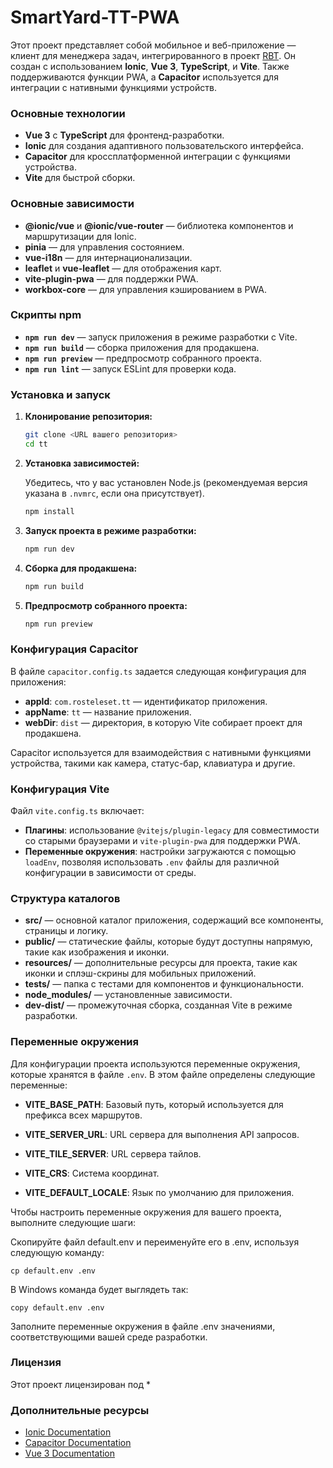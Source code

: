 # SmartYard-TT-PWA

Этот проект представляет собой мобильное и веб-приложение — клиент для менеджера задач, интегрированного в проект [RBT](https://github.com/rosteleset/SmartYard-Server). Он создан с использованием **Ionic**, **Vue 3**, **TypeScript**, и **Vite**. Также поддерживаются функции PWA, а **Capacitor** используется для интеграции с нативными функциями устройств.

### Основные технологии

- **Vue 3** с **TypeScript** для фронтенд-разработки.
- **Ionic** для создания адаптивного пользовательского интерфейса.
- **Capacitor** для кроссплатформенной интеграции с функциями устройства.
- **Vite** для быстрой сборки.

### Основные зависимости

- **@ionic/vue** и **@ionic/vue-router** — библиотека компонентов и маршрутизации для Ionic.
- **pinia** — для управления состоянием.
- **vue-i18n** — для интернационализации.
- **leaflet** и **vue-leaflet** — для отображения карт.
- **vite-plugin-pwa** — для поддержки PWA.
- **workbox-core** — для управления кэшированием в PWA.

### Скрипты npm

- **`npm run dev`** — запуск приложения в режиме разработки с Vite.
- **`npm run build`** — сборка приложения для продакшена.
- **`npm run preview`** — предпросмотр собранного проекта.
- **`npm run lint`** — запуск ESLint для проверки кода.

### Установка и запуск

1. **Клонирование репозитория:**

   ```bash
   git clone <URL вашего репозитория>
   cd tt
   ```

2. **Установка зависимостей:**

   Убедитесь, что у вас установлен Node.js (рекомендуемая версия указана в `.nvmrc`, если она присутствует).

   ```bash
   npm install
   ```

3. **Запуск проекта в режиме разработки:**

   ```bash
   npm run dev
   ```

4. **Сборка для продакшена:**

   ```bash
   npm run build
   ```

5. **Предпросмотр собранного проекта:**

   ```bash
   npm run preview
   ```

### Конфигурация Capacitor

В файле `capacitor.config.ts` задается следующая конфигурация для приложения:

- **appId**: `com.rosteleset.tt` — идентификатор приложения.
- **appName**: `tt` — название приложения.
- **webDir**: `dist` — директория, в которую Vite собирает проект для продакшена.

Capacitor используется для взаимодействия с нативными функциями устройства, такими как камера, статус-бар, клавиатура и другие.

### Конфигурация Vite

Файл `vite.config.ts` включает:

- **Плагины**: использование `@vitejs/plugin-legacy` для совместимости со старыми браузерами и `vite-plugin-pwa` для поддержки PWA.
- **Переменные окружения**: настройки загружаются с помощью `loadEnv`, позволяя использовать `.env` файлы для различной конфигурации в зависимости от среды.

### Структура каталогов

- **src/** — основной каталог приложения, содержащий все компоненты, страницы и логику.
- **public/** — статические файлы, которые будут доступны напрямую, такие как изображения и иконки.
- **resources/** — дополнительные ресурсы для проекта, такие как иконки и сплэш-скрины для мобильных приложений.
- **tests/** — папка с тестами для компонентов и функциональности.
- **node_modules/** — установленные зависимости.
- **dev-dist/** — промежуточная сборка, созданная Vite в режиме разработки.

### Переменные окружения

Для конфигурации проекта используются переменные окружения, которые хранятся в файле `.env`. В этом файле определены следующие переменные:

- **VITE_BASE_PATH**: Базовый путь, который используется для префикса всех маршрутов.

- **VITE_SERVER_URL**: URL сервера для выполнения API запросов.

- **VITE_TILE_SERVER**: URL сервера тайлов.

- **VITE_CRS**: Система координат.

- **VITE_DEFAULT_LOCALE**: Язык по умолчанию для приложения.

Чтобы настроить переменные окружения для вашего проекта, выполните следующие шаги:

Скопируйте файл default.env и переименуйте его в .env, используя следующую команду:

```
cp default.env .env
```

В Windows команда будет выглядеть так:

```
copy default.env .env
```

Заполните переменные окружения в файле .env значениями, соответствующими вашей среде разработки.

### Лицензия

Этот проект лицензирован под *

### Дополнительные ресурсы

- [Ionic Documentation](https://ionicframework.com/docs)
- [Capacitor Documentation](https://capacitorjs.com/docs)
- [Vue 3 Documentation](https://v3.vuejs.org/)
